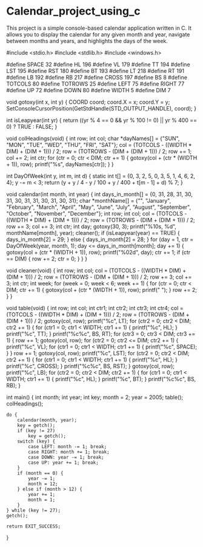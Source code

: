 # Calendar_project_using_c

This project is a simple console-based calendar application written in C. It allows you to display the calendar for any given month and year, navigate between months and years, and highlights the days of the week.




#include <stdio.h>
#include <stdlib.h>
#include <windows.h>

#define SPACE 32
#define HL 196
#define VL 179
#define TT 194
#define LST 195
#define RST 180
#define BT 193
#define LT 218
#define RT 191
#define LB 192
#define RB 217
#define CROSS 197
#define BS 8
#define TOTCOLS 80
#define TOTROWS 25
#define LEFT 75
#define RIGHT 77
#define UP 72
#define DOWN 80
#define WIDTH 5
#define DIM 7


void gotoxy(int x, int y) {
    COORD coord;
    coord.X = x;
    coord.Y = y;
    SetConsoleCursorPosition(GetStdHandle(STD_OUTPUT_HANDLE), coord);
}


int isLeapyear(int yr) {
    return ((yr % 4 == 0 && yr % 100 != 0) || yr % 400 == 0) ? TRUE : FALSE;
}


void colHeadings(void) {
    int row;
    int col;
    char *dayNames[] = {"SUN", "MON", "TUE", "WED", "THU", "FRI", "SAT"};
    col = (TOTCOLS - ((WIDTH * DIM) + (DIM + 1))) / 2;
    row = (TOTROWS - (DIM + (DIM + 1))) / 2;
    row += 1;
    col += 2;
    int ctr;
    for (ctr = 0; ctr < DIM; ctr += 1) {
        gotoxy(col + (ctr * (WIDTH + 1)), row);
        printf("%s", dayNames[ctr]);
    }
}


int DayOfWeek(int y, int m, int d) {
    static int t[] = {0, 3, 2, 5, 0, 3, 5, 1, 4, 6, 2, 4};
    y -= m < 3;
    return (y + y / 4 - y / 100 + y / 400 + t[m - 1] + d) % 7;
}


void calendar(int month, int year) {
    int days_in_month[] = {0, 31, 28, 31, 30, 31, 30, 31, 31, 30, 31, 30, 31};
    char *monthName[] = {"", "January", "February", "March", "April", "May", "June", "July", "August", "September", "October", "November", "December"};
    int row;
    int col;
    col = (TOTCOLS - ((WIDTH * DIM) + (DIM + 1))) / 2;
    row = (TOTROWS - (DIM + (DIM + 1))) / 2;
    row += 3;
    col += 3;
    int ctr;
    int day;
    gotoxy(30, 3);
    printf("%10s, %d", monthName[month], year);
    cleaner();
    if (isLeapyear(year) == TRUE) {
        days_in_month[2] = 29;
    } else {
        days_in_month[2] = 28;
    }
    for (day = 1, ctr = DayOfWeek(year, month, 1); day <= days_in_month[month]; day += 1) {
        gotoxy(col + (ctr * (WIDTH + 1)), row);
        printf("%02d", day);
        ctr += 1;
        if (ctr == DIM) {
            row += 2;
            ctr = 0;
        }
    }
}

void cleaner(void) {
    int row;
    int col;
    col = (TOTCOLS - ((WIDTH * DIM) + (DIM + 1))) / 2;
    row = (TOTROWS - (DIM + (DIM + 1))) / 2;
    row += 3;
    col += 3;
    int ctr;
    int week;
    for (week = 0; week < 6; week += 1) {
        for (ctr = 0; ctr < DIM; ctr += 1) {
            gotoxy(col + (ctr * (WIDTH + 1)), row);
            printf("  ");
        }
        row += 2;
    }
}

void table(void) {
    int row;
    int col;
    int ctr1;
    int ctr2;
    int ctr3;
    int ctr4;
    col = (TOTCOLS - ((WIDTH * DIM) + (DIM + 1))) / 2;
    row = (TOTROWS - (DIM + (DIM + 1))) / 2;
    gotoxy(col, row);
    printf("%c", LT);
    for (ctr2 = 0; ctr2 < DIM; ctr2 += 1) {
        for (ctr1 = 0; ctr1 < WIDTH; ctr1 += 1) {
            printf("%c", HL);
        }
        printf("%c", TT);
    }
    printf("%c%c", BS, RT);
    for (ctr3 = 0; ctr3 < DIM; ctr3 += 1) {
        row += 1;
        gotoxy(col, row);
        for (ctr2 = 0; ctr2 <= DIM; ctr2 += 1) {
            printf("%c", VL);
            for (ctr1 = 0; ctr1 < WIDTH; ctr1 += 1) {
                printf("%c", SPACE);
            }
        }
        row += 1;
        gotoxy(col, row);
        printf("%c", LST);
        for (ctr2 = 0; ctr2 < DIM; ctr2 += 1) {
            for (ctr1 = 0; ctr1 < WIDTH; ctr1 += 1) {
                printf("%c", HL);
            }
            printf("%c", CROSS);
        }
        printf("%c%c", BS, RST);
    }
    gotoxy(col, row);
    printf("%c", LB);
    for (ctr2 = 0; ctr2 < DIM; ctr2 += 1) {
        for (ctr1 = 0; ctr1 < WIDTH; ctr1 += 1) {
            printf("%c", HL);
        }
        printf("%c", BT);
    }
    printf("%c%c", BS, RB);
}


int main() {
    int month;
    int year;
    int key;
    month = 2;
    year = 2005;
    table();
    colHeadings();

    do {
        calendar(month, year);
        key = getch();
        if (key != 27)
            key = getch();
        switch (key) {
            case LEFT: month -= 1; break;
            case RIGHT: month += 1; break;
            case DOWN: year -= 1; break;
            case UP: year += 1; break;
        }
        if (month == 0) {
            year -= 1;
            month = 12;
        } else if (month > 12) {
            year += 1;
            month = 1;
        }
    } while (key != 27);
    getch();

    return EXIT_SUCCESS;
}
